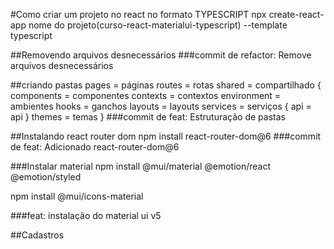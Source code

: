 #Como criar um  projeto no react no formato TYPESCRIPT
    npx create-react-app nome do projeto(curso-react-materialui-typescript) --template typescript

##Removendo arquivos desnecessários
###commit de refactor: Remove arquivos desnecessários

##criando pastas
pages = páginas
routes = rotas
shared = compartilhado
{
    components = componentes
    contexts = contextos
    environment = ambientes
    hooks = ganchos
    layouts = layouts
    services = serviços
        {
            api = api
        }
    themes = temas
}
###commit de feat: Estruturação de pastas

##Instalando react router dom 
     npm install react-router-dom@6
###commit de feat: Adicionado react-router-dom@6

###Instalar material
npm install @mui/material @emotion/react @emotion/styled

npm install @mui/icons-material

<link rel="preconnect" href="https://fonts.googleapis.com" />
<link rel="preconnect" href="https://fonts.gstatic.com" crossorigin />
<link rel="stylesheet" href="https://fonts.googleapis.com/css2?family=Roboto:wght@300;400;500;600;700&display=swap" />

<link rel="stylesheet" href="https://fonts.googleapis.com/icon?family=Material+Icons" />

###feat: instalação do material ui v5

##Cadastros
